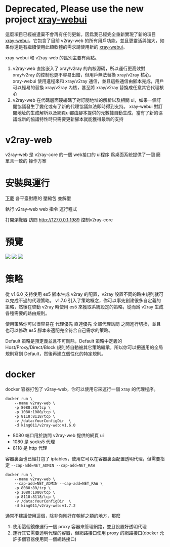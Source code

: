 # Deprecated, Please use the new project [xray-webui](https://github.com/zuiwuchang/xray-webui)

這麼項目已經被遺棄不會再有任何更新。因爲我已經完全重新實現了新的項目 [xray-webui](https://github.com/zuiwuchang/xray-webui)，它包含了目前 v2ray-web 的所有用戶功能，並且更靈活與強大，如果你還是有繼續使用此類軟體的需求請使用新的  [xray-webui](https://github.com/zuiwuchang/xray-webui)。

xray-webui 和 v2ray-web 的區別主要有兩點。

1.  v2ray-web 直接嵌入了 xray/v2ray 的內核源碼，所以運行更高效對 xray/v2ray 的控制也更不容易出錯，但用戶無法替換 xray/v2ray 核心。 xray-webui 使用進程來和  xray/v2ray  通信，並且這些通信由腳本完成，用戶可以輕易的替換  xray/v2ray 內核，甚至將 xray/v2ray 替換成任意其它代理核心
2. v2ray-web 在代碼層面硬編碼了對訂閱地址的解析以及相關 ui，如果一個訂閱協議發生了變化或有了新的代理協議無法即時得到支持。 xray-webui 對訂閱地址的生成解析以及網頁ui都由腳本提供的元數據自動生成，當有了新的協議或新的協議特性時只需要更新腳本就能獲得最新的支持

# v2ray-web

v2ray-web 是 v2ray-core 的一個 web接口的 ui程序 爲桌面系統提供了一個 簡單且一致的 操作方案

# 安裝與運行

[下載](https://github.com/zuiwuchang/v2ray-web/releases) 各平臺對應的 壓縮包 並解壓

執行 v2ray-web web 指令 運行程式

打開瀏覽器 訪問 http://127.0.0.1:1989 控制v2ray-core


# 預覽
![](document/view.png)
![](document/about.png)
![](document/template.png)

# 策略

從 v1.6.0 支持使用 es5 腳本生成 v2ray 的配置，v2ray 設置不同的路由規則就可以完成不過的代理策略。 v1.7.0 引入了策略概念，你可以事先創建很多自定義的策略，然後在啓動 v2ray 時使用 es5 來獲取系統設定的策略，從而爲 v2ray 生成各種需要的路由規則。

使用策略你可以很容易在 代理優先 直連優先 全部代理訪問 之間進行切換，並且也可以修改 es5 腳本來適配完全符合自己需求的策略。

Default 策略是預定義並且不可刪除，Default 策略中定義的 Host/Proxy/Direct/Block 規則將自動被其它策略繼承，所以你可以把通用的全局規則寫到 Default，然後再建立個性化的特定規則。

# docker

docker 容器打包了 v2ray-web，你可以使用它來運行一個 xray 的代理程序。


```
docker run \
    --name v2ray-web \
    -p 8080:80/tcp \
    -p 1080:1080/tcp \
    -p 8118:8118/tcp \
    -v /data:YourConfigDir  \
    -d king011/v2ray-web:v1.6.0
```

* 8080 端口用於訪問 v2ray-web 提供的網頁 ui
* 1080 是 socks5 代理
* 8118 是 http 代理

容器裏面也已經打包了 iptables，使用它可以在容器裏面配置透明代理，但需要指定 `--cap-add=NET_ADMIN --cap-add=NET_RAW`

```
docker run \
    --name v2ray-web \
    --cap-add=NET_ADMIN --cap-add=NET_RAW \
    -p 8080:80/tcp \
    -p 1080:1080/tcp \
    -p 8118:8118/tcp \
    -v /data:YourConfigDir  \
    -d king011/v2ray-web:v1.7.2
```

通常不建議使用這個，除非你剛好在朝鮮之類的地方，那麼
1. 使用這個鏡像運行一個 proxy 容器來管理網路，並且設置好透明代理
2. 運行其它需要透明代理的容器，但網路接口使用 proxy 的網路接口(docker 允許多個容器使用同一個網路接口)
